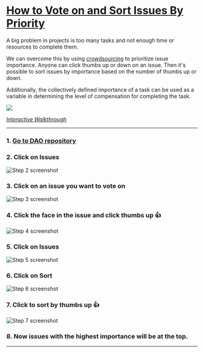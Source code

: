 # [How to Vote on and Sort Issues By Priority](https://app.tango.us/app/workflow/5e2db119-1a9d-4620-b586-58354543345f)

A big problem in projects is too many tasks and not enough time or resources to complete them.

We can overcome this by using [crowdsourcing](https://en.wikipedia.org/wiki/Crowdsourcing) to prioritize issue importance. Anyone can click thumbs up or down on an 
issue.  Then it's possible to sort issues by importance based on the number of thumbs up or down.

Additionally, the collectively defined importance of a task can be used as a variable in determining the level of 
compensation for completing the task.

![](../assets/vote-and-prioritize-tasks.gif)

_[Interactive Walkthrough](https://app.tango.us/app/workflow/5e2db119-1a9d-4620-b586-58354543345f)_

***

### 1. [Go to DAO repository](https://github.com/anonymous-dao?type=source)


### 2. Click on Issues
![Step 2 screenshot](https://images.tango.us/public/screenshot_fb109f97-86e6-4552-b7b7-76c2ec84ebd3?crop=focalpoint&fit=crop&fp-x=0.2227&fp-y=0.1590&fp-z=3.0119&w=1200&mark-w=0.2&mark-pad=0&mark64=aHR0cHM6Ly9pbWFnZXMudGFuZ28udXMvc3RhdGljL21hZGUtd2l0aC10YW5nby13YXRlcm1hcmsucG5n&ar=1706%3A937)


### 3. Click on an issue you want to vote on
![Step 3 screenshot](https://images.tango.us/public/screenshot_60a7ef00-9081-4a92-994b-4440a7e2813f?crop=focalpoint&fit=crop&fp-x=0.2494&fp-y=0.3981&fp-z=2.3281&w=1200&mark-w=0.2&mark-pad=0&mark64=aHR0cHM6Ly9pbWFnZXMudGFuZ28udXMvc3RhdGljL21hZGUtd2l0aC10YW5nby13YXRlcm1hcmsucG5n&ar=1706%3A937)


### 4. Click the face in the issue and click thumbs up 👍
![Step 4 screenshot](https://images.tango.us/public/screenshot_5692bef7-c095-4179-a65d-f07e2f80fffa?crop=focalpoint&fit=crop&fp-x=0.6166&fp-y=0.3821&fp-z=3.1538&w=1200&mark-w=0.2&mark-pad=0&mark64=aHR0cHM6Ly9pbWFnZXMudGFuZ28udXMvc3RhdGljL21hZGUtd2l0aC10YW5nby13YXRlcm1hcmsucG5n&ar=1706%3A937)


### 5. Click on Issues
![Step 5 screenshot](https://images.tango.us/public/screenshot_979a4516-775e-4fa2-9a92-d743011ad8b6?crop=focalpoint&fit=crop&fp-x=0.2227&fp-y=0.1590&fp-z=3.0119&w=1200&mark-w=0.2&mark-pad=0&mark64=aHR0cHM6Ly9pbWFnZXMudGFuZ28udXMvc3RhdGljL21hZGUtd2l0aC10YW5nby13YXRlcm1hcmsucG5n&ar=1706%3A937)


### 6. Click on Sort
![Step 6 screenshot](https://images.tango.us/public/screenshot_4742ef98-8f54-441d-89b0-00eefd61f8a8?crop=focalpoint&fit=crop&fp-x=0.8332&fp-y=0.3463&fp-z=3.1016&w=1200&mark-w=0.2&mark-pad=0&mark64=aHR0cHM6Ly9pbWFnZXMudGFuZ28udXMvc3RhdGljL21hZGUtd2l0aC10YW5nby13YXRlcm1hcmsucG5n&ar=1706%3A937)


### 7. Click to sort by thumbs up 👍
![Step 7 screenshot](https://images.tango.us/public/screenshot_ed1cd799-e984-4f79-991d-2327affdfc41?crop=focalpoint&fit=crop&fp-x=0.6902&fp-y=0.6702&fp-z=3.1969&w=1200&mark-w=0.2&mark-pad=0&mark64=aHR0cHM6Ly9pbWFnZXMudGFuZ28udXMvc3RhdGljL21hZGUtd2l0aC10YW5nby13YXRlcm1hcmsucG5n&ar=1706%3A937)

### 8. Now issues with the highest importance will be at the top.
***
